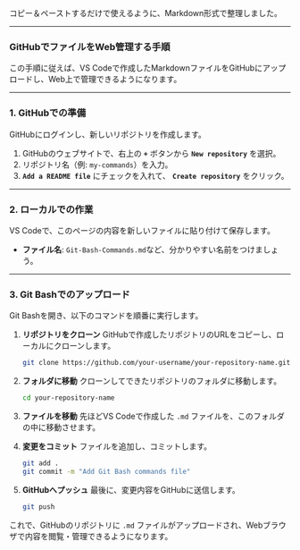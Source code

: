 コピー＆ペーストするだけで使えるように、Markdown形式で整理しました。

-----

### GitHubでファイルをWeb管理する手順

この手順に従えば、VS Codeで作成したMarkdownファイルをGitHubにアップロードし、Web上で管理できるようになります。

-----

### 1\. GitHubでの準備

GitHubにログインし、新しいリポジトリを作成します。

1.  GitHubのウェブサイトで、右上の **`+`** ボタンから **`New repository`** を選択。
2.  リポジトリ名（例: `my-commands`）を入力。
3.  **`Add a README file`** にチェックを入れて、 **`Create repository`** をクリック。

-----

### 2\. ローカルでの作業

VS Codeで、このページの内容を新しいファイルに貼り付けて保存します。

  * **ファイル名**: `Git-Bash-Commands.md`など、分かりやすい名前をつけましょう。

-----

### 3\. Git Bashでのアップロード

Git Bashを開き、以下のコマンドを順番に実行します。

1.  **リポジトリをクローン**
    GitHubで作成したリポジトリのURLをコピーし、ローカルにクローンします。

    ```bash
    git clone https://github.com/your-username/your-repository-name.git
    ```

2.  **フォルダに移動**
    クローンしてできたリポジトリのフォルダに移動します。

    ```bash
    cd your-repository-name
    ```

3.  **ファイルを移動**
    先ほどVS Codeで作成した `.md` ファイルを、このフォルダの中に移動させます。

4.  **変更をコミット**
    ファイルを追加し、コミットします。

    ```bash
    git add .
    git commit -m "Add Git Bash commands file"
    ```

5.  **GitHubへプッシュ**
    最後に、変更内容をGitHubに送信します。

    ```bash
    git push
    ```

これで、GitHubのリポジトリに `.md` ファイルがアップロードされ、Webブラウザで内容を閲覧・管理できるようになります。